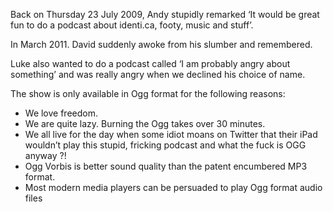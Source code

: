 Back on Thursday 23 July 2009, Andy stupidly remarked ‘It would be
great fun to do a podcast about identi.ca, footy, music and stuff’.

In March 2011. David suddenly awoke from his slumber and remembered.

Luke also wanted to do a podcast called ‘I am probably angry about
something’ and was really angry when we declined his choice of name.

The show is only available in Ogg format for the following reasons:

  - We love freedom.
  - We are quite lazy. Burning the Ogg takes over 30 minutes.
  - We all live for the day when some idiot moans on Twitter that their
    iPad wouldn’t play this stupid, fricking podcast and what the fuck
    is OGG anyway ?!
  - Ogg Vorbis is better sound quality than the patent encumbered MP3 format.
  - Most modern media players can be persuaded to play Ogg format audio files
